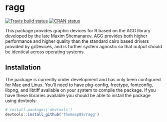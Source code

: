 
<!-- README.md is generated from README.Rmd. Please edit that file -->

# ragg

<!-- badges: start -->

[![Travis build
status](https://travis-ci.org/thomasp85/ragg.svg?branch=master)](https://travis-ci.org/thomasp85/ragg)
[![CRAN
status](https://www.r-pkg.org/badges/version/ragg)](https://cran.r-project.org/package=ragg)
<!-- badges: end -->

This package provides graphic devices for R based on the AGG library
developed by the late Maxim Shemanarev. AGG provides both higher
performance and higher quality than the standard cairo based drivers
provided by grDevices, and is further system agnostic so that output
should be identical across operating systems.

## Installation

The package is currently under development and has only been configured
for Mac and Linux. You’ll need to have pkg-config, freetype, fontconfig,
libpng, and libtiff available on your system to compile the package. If
you have these libraries available you should be able to install the
package using devtools:

``` r
# install.packages('devtools')
devtools::install_github('thomasp85/ragg')
```

